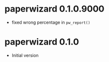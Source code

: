# paperwizard 0.1.0.9000

* fixed wrong percentage in `pw_report()`

# paperwizard 0.1.0

* Initial version
